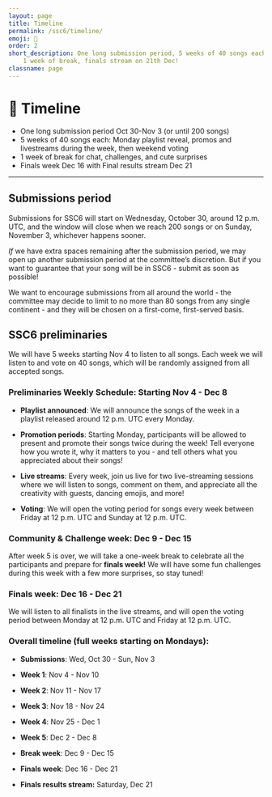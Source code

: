 ```yaml
---
layout: page
title: Timeline
permalink: /ssc6/timeline/
emoji: 📆
order: 2
short_description: One long submission period, 5 weeks of 40 songs each, 
    1 week of break, finals stream on 21th Dec!
classname: page
---
```


# 📆 Timeline

* One long submission period Oct 30-Nov 3 (or until 200 songs)
* 5 weeks of 40 songs each: Monday playlist reveal, promos and livestreams during the week, then weekend voting
* 1 week of break for chat, challenges, and cute surprises
* Finals week Dec 16 with Final results stream Dec 21

___

## Submissions period

Submissions for SSC6 will start on Wednesday, October 30, around 12 p.m. UTC, and the window will close when we reach 200 songs or on Sunday, November 3, whichever happens sooner.

*If* we have extra spaces remaining after the submission period, we may open up another submission period at the committee’s discretion. But if you want to guarantee that your song will be in SSC6 - submit as soon as possible!

We want to encourage submissions from all around the world - the committee may decide to limit to no more than 80 songs from any single continent - and they will be chosen on a first-come, first-served basis.


## SSC6 preliminaries

We will have 5 weeks starting Nov 4 to listen to all songs. Each week we will listen to and vote on 40 songs, which will be randomly assigned from all accepted songs.

### Preliminaries Weekly Schedule: Starting Nov 4 - Dec 8

* **Playlist announced**: We will announce the songs of the week in a playlist released around 12 p.m. UTC every Monday.

* **Promotion periods**: Starting Monday, participants will be allowed to present and promote their songs twice during the week! Tell everyone how you wrote it, why it matters to you - and tell others what you appreciated about their songs!

* **Live streams**: Every week, join us live for two live-streaming sessions where we will listen to songs, comment on them, and appreciate all the creativity with guests, dancing emojis, and more!

* **Voting**: We will open the voting period for songs every week between Friday at 12 p.m. UTC and Sunday at 12 p.m. UTC.


### Community & Challenge week: Dec 9 - Dec 15

After week 5 is over, we will take a one-week break to celebrate all the participants and prepare for **finals week!** We will have some fun challenges during this week with a few more surprises, so stay tuned!


### Finals week: Dec 16 - Dec 21

We will listen to all finalists in the live streams, and will open the voting period between Monday at 12 p.m. UTC and Friday at 12 p.m. UTC.


### Overall timeline (full weeks starting on Mondays):

* **Submissions**: Wed, Oct 30 - Sun, Nov 3

* **Week 1**: Nov 4 - Nov 10

* **Week 2**: Nov 11 - Nov 17

* **Week 3**: Nov 18 - Nov 24

* **Week 4**: Nov 25 - Dec 1

* **Week 5**: Dec 2 - Dec 8

* **Break week**: Dec 9 - Dec 15

* **Finals week**: Dec 16 - Dec 21

* **Finals results stream:** Saturday, Dec 21
